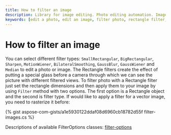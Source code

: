 ```yaml
---
title: How to filter an image
description: Library for image editing. Photo editing automation. Image manipulation by NET (C#) program. Filter an image.
keywords: [edit a photo, edit an image, filter photo, rectangle filter, sharpen filter, Gauss blur]
---
```


# How to filter an image

You can select different filter types: `SmallRectangular`, `BigRectangular`, `Sharpen`, `MotionWiener`, `BilateralSmoothing`, `GaussBlur`, `GaussWiener` and `Median` to edit a photo or image. The Rectangle filters create the effect of putting a special glass before a camera through which we can see the picture with different filtered views. To filter photo with a Rectangle filter just set the rectangle dimensions and then apply them to your image by using `Filter` method with two options. The first option is a Rectangle object and the second is filter type. If would like to apply a filter for a vector image, you need to rasterize it before:

{% gist aspose-com-gists/a1e5930122ddaf08d6960cb18782d55f filter-images.cs %}

Descriptions of available FilterOptions classes:
[filter-options](https://reference.aspose.com/imaging/net/aspose.imaging.imagefilters.filteroptions/)
